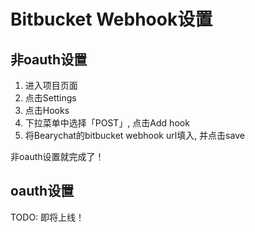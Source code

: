 # Bitbucket Webhook设置

## 非oauth设置

1. 进入项目页面
2. 点击Settings
3. 点击Hooks
4. 下拉菜单中选择「POST」, 点击Add hook
5. 将Bearychat的bitbucket webhook url填入, 并点击save

非oauth设置就完成了！

## oauth设置

TODO: 即将上线！
